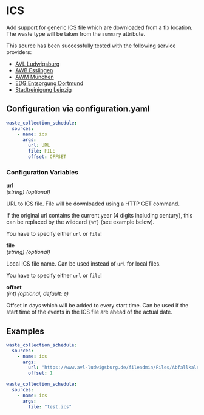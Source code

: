 # ICS

Add support for generic ICS file which are downloaded from a fix location. The waste type will be taken from the `summary` attribute.

This source has been successfully tested with the following service providers:

- [AVL Ludwigsburg](https://www.avl-ludwigsburg.de/)
- [AWB Esslingen](https://www.awb-es.de/)
- [AWM München](https://www.awm-muenchen.de)
- [EDG Entsorgung Dortmund](https://www.edg.de/)
- [Stadtreinigung Leipzig](https://www.stadtreinigung-leipzig.de/)

## Configuration via configuration.yaml

```yaml
waste_collection_schedule:
  sources:
    - name: ics
      args:
        url: URL
        file: FILE
        offset: OFFSET
```

### Configuration Variables

**url**<br>
*(string) (optional)*

URL to ICS file. File will be downloaded using a HTTP GET command.

If the original url contains the current year (4 digits including century), this can be replaced by the wildcard `{%Y}` (see example below).

You have to specify either `url` or `file`!

**file**<br>
*(string) (optional)*

Local ICS file name. Can be used instead of `url` for local files.

You have to specify either `url` or `file`!

**offset**<br>
*(int) (optional, default: `0`)*

Offset in days which will be added to every start time. Can be used if the start time of the events in the ICS file are ahead of the actual date.

## Examples

```yaml
waste_collection_schedule:
  sources:
    - name: ics
      args:
        url: "https://www.avl-ludwigsburg.de/fileadmin/Files/Abfallkalender/ICS/Privat/Privat_{%Y}_Ossweil.ics"
        offset: 1
```

```yaml
waste_collection_schedule:
  sources:
    - name: ics
      args:
        file: "test.ics"
```

